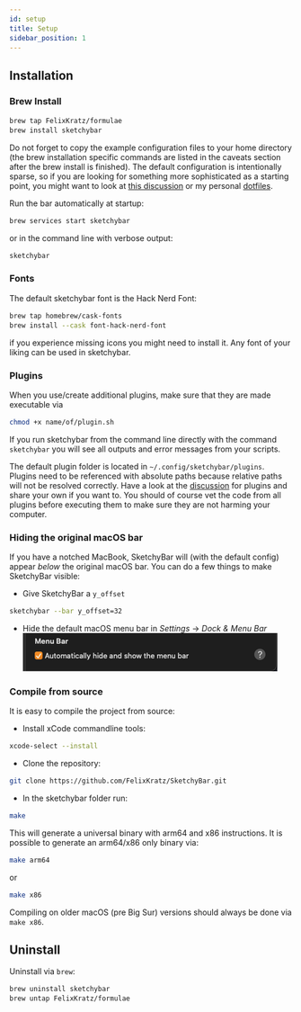 ```yaml
---
id: setup
title: Setup
sidebar_position: 1
---
```


## Installation
### Brew Install
```bash
brew tap FelixKratz/formulae
brew install sketchybar
```
Do not forget to copy the example configuration files to your home directory
(the brew installation specific commands are listed in the caveats section after the brew install is finished).
The default configuration is intentionally sparse, so if you are looking for something more sophisticated as a starting point, you might want to look at
[this discussion](https://github.com/FelixKratz/SketchyBar/discussions/47) or my personal [dotfiles](https://github.com/FelixKratz/dotfiles).

Run the bar automatically at startup:
```bash
brew services start sketchybar
```
or in the command line with verbose output:
```bash
sketchybar
```

### Fonts
The default sketchybar font is the Hack Nerd Font:
```bash
brew tap homebrew/cask-fonts
brew install --cask font-hack-nerd-font
```
if you experience missing icons you might need to install it. Any font
of your liking can be used in sketchybar.

### Plugins
When you use/create additional plugins, make sure that they are made executable via
```bash
chmod +x name/of/plugin.sh
```
If you run sketchybar from the command line directly with the command `sketchybar` you will see
all outputs and error messages from your scripts.

The default plugin folder is located in `~/.config/sketchybar/plugins`.
Plugins need to be referenced with absolute paths because relative paths will not be resolved correctly.
Have a look at the [discussion](https://github.com/FelixKratz/SketchyBar/discussions/12) for plugins and share your own if you want to.
You should of course vet the code from all plugins before executing them to make sure they are not harming your computer.

### Hiding the original macOS bar
If you have a notched MacBook, SketchyBar will (with the default config) appear
*below* the original macOS bar. You can do a few things to make SketchyBar visible:
- Give SketchyBar a `y_offset`
```bash
sketchybar --bar y_offset=32
```
- Hide the default macOS menu bar in *Settings* -> *Dock & Menu Bar*
![hide_macOS_bar](/img/hide_menubar.png)

### Compile from source
It is easy to compile the project from source:

- Install xCode commandline tools:
```bash
xcode-select --install
```

- Clone the repository:
```bash
git clone https://github.com/FelixKratz/SketchyBar.git
```

- In the sketchybar folder run:
```bash
make
```

This will generate a universal binary with arm64 and x86 instructions. It is
possible to generate an arm64/x86 only binary via:

```bash
make arm64
```
or
```bash
make x86
```
Compiling on older macOS (pre Big Sur) versions should always be done via `make x86`.

## Uninstall
Uninstall via `brew`:
```bash
brew uninstall sketchybar
brew untap FelixKratz/formulae
```
